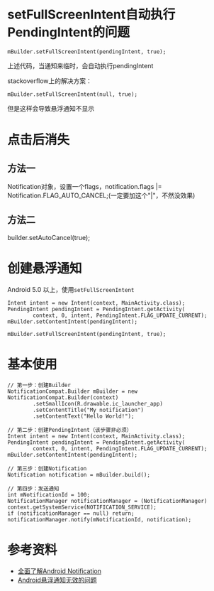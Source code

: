 # setFullScreenIntent自动执行PendingIntent的问题

`mBuilder.setFullScreenIntent(pendingIntent, true);`

上述代码，当通知来临时，会自动执行pendingIntent

stackoverflow上的解决方案：

`mBuilder.setFullScreenIntent(null, true);`

但是这样会导致悬浮通知不显示

# 点击后消失

## 方法一

Notification对象，设置一个flags，notification.flags |= Notification.FLAG_AUTO_CANCEL;(一定要加这个"|"，不然没效果)

## 方法二

builder.setAutoCancel(true);

# 创建悬浮通知

Android 5.0 以上，使用`setFullScreenIntent`

```
Intent intent = new Intent(context, MainActivity.class);
PendingIntent pendingIntent = PendingIntent.getActivity(
        context, 0, intent, PendingIntent.FLAG_UPDATE_CURRENT);
mBuilder.setContentIntent(pendingIntent);

mBuilder.setFullScreenIntent(pendingIntent, true);
```

# 基本使用

```
// 第一步：创建Builder
NotificationCompat.Builder mBuilder = new NotificationCompat.Builder(context)
        .setSmallIcon(R.drawable.ic_launcher_app)
        .setContentTitle("My notification")
        .setContentText("Hello World!");

// 第二步：创建PendingIntent（该步骤非必须）
Intent intent = new Intent(context, MainActivity.class);
PendingIntent pendingIntent = PendingIntent.getActivity(
        context, 0, intent, PendingIntent.FLAG_UPDATE_CURRENT);
mBuilder.setContentIntent(pendingIntent);

// 第三步：创建Notification
Notification notification = mBuilder.build();

// 第四步：发送通知
int mNotificationId = 100;
NotificationManager notificationManager = (NotificationManager) context.getSystemService(NOTIFICATION_SERVICE);
if (notificationManager == null) return;
notificationManager.notify(mNotificationId, notification);
```

# 参考资料

- [全面了解Android Notification](https://www.jianshu.com/p/22e27a639787)
- [Android悬浮通知无效的问题](http://blog.csdn.net/firedancer0089/article/details/72866589)